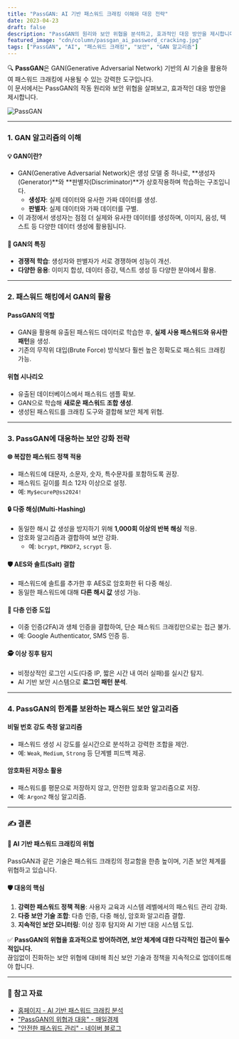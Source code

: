 ```yaml
---
title: "PassGAN: AI 기반 패스워드 크래킹 이해와 대응 전략"
date: 2023-04-23
draft: false
description: "PassGAN의 원리와 보안 위협을 분석하고, 효과적인 대응 방안을 제시합니다."
featured_image: "cdn/column/passgan_ai_password_cracking.jpg"
tags: ["PassGAN", "AI", "패스워드 크래킹", "보안", "GAN 알고리즘"]
---
```


🔍 **PassGAN**은 GAN(Generative Adversarial Network) 기반의 AI 기술을 활용하여 패스워드 크래킹에 사용될 수 있는 강력한 도구입니다.  
이 문서에서는 PassGAN의 작동 원리와 보안 위협을 살펴보고, 효과적인 대응 방안을 제시합니다.

![PassGAN](https://blog.plura.io/cdn/column/passgan_ai_password_cracking.jpg)

<!--more-->
---

### 1. **GAN 알고리즘의 이해**
#### 💡 GAN이란?
- GAN(Generative Adversarial Network)은 생성 모델 중 하나로, **생성자(Generator)**와 **판별자(Discriminator)**가 상호작용하며 학습하는 구조입니다.
  - **생성자**: 실제 데이터와 유사한 가짜 데이터를 생성.
  - **판별자**: 실제 데이터와 가짜 데이터를 구별.
- 이 과정에서 생성자는 점점 더 실제와 유사한 데이터를 생성하며, 이미지, 음성, 텍스트 등 다양한 데이터 생성에 활용됩니다.

#### 🔑 GAN의 특징
- **경쟁적 학습**: 생성자와 판별자가 서로 경쟁하며 성능이 개선.
- **다양한 응용**: 이미지 합성, 데이터 증강, 텍스트 생성 등 다양한 분야에서 활용.

---

### 2. **패스워드 해킹에서 GAN의 활용**
#### PassGAN의 역할
- GAN을 활용해 유출된 패스워드 데이터로 학습한 후, **실제 사용 패스워드와 유사한 패턴**을 생성.
- 기존의 무작위 대입(Brute Force) 방식보다 훨씬 높은 정확도로 패스워드 크래킹 가능.

#### 위협 시나리오
- 유출된 데이터베이스에서 패스워드 샘플 확보.
- GAN으로 학습해 **새로운 패스워드 조합 생성**.
- 생성된 패스워드를 크래킹 도구와 결합해 보안 체계 위협.

---

### 3. **PassGAN에 대응하는 보안 강화 전략**
#### 🌐 **복잡한 패스워드 정책 적용**
- 패스워드에 대문자, 소문자, 숫자, 특수문자를 포함하도록 권장.
- 패스워드 길이를 최소 12자 이상으로 설정.
- 예: `My$ecureP@ss2024!`

#### 🔒 **다중 해싱(Multi-Hashing)**
- 동일한 해시 값 생성을 방지하기 위해 **1,000회 이상의 반복 해싱** 적용.
- 암호화 알고리즘과 결합하여 보안 강화.
  - 예: `bcrypt`, `PBKDF2`, `scrypt` 등.

#### 🛡️ **AES와 솔트(Salt) 결합**
- 패스워드에 솔트를 추가한 후 AES로 암호화한 뒤 다중 해싱.
- 동일한 패스워드에 대해 **다른 해시 값** 생성 가능.

#### 🔑 **다층 인증 도입**
- 이중 인증(2FA)과 생체 인증을 결합하여, 단순 패스워드 크래킹만으로는 접근 불가.
- 예: Google Authenticator, SMS 인증 등.

#### 🕵️ **이상 징후 탐지**
- 비정상적인 로그인 시도(다중 IP, 짧은 시간 내 여러 실패)를 실시간 탐지.
- AI 기반 보안 시스템으로 **로그인 패턴 분석**.

---

### 4. **PassGAN의 한계를 보완하는 패스워드 보안 알고리즘**
#### 비밀 번호 강도 측정 알고리즘
- 패스워드 생성 시 강도를 실시간으로 분석하고 강력한 조합을 제안.
- 예: `Weak`, `Medium`, `Strong` 등 단계별 피드백 제공.

#### 암호화된 저장소 활용
- 패스워드를 평문으로 저장하지 않고, 안전한 암호화 알고리즘으로 저장.
- 예: `Argon2` 해싱 알고리즘.

---

### ✍️ 결론
#### 🔑 AI 기반 패스워드 크래킹의 위협
PassGAN과 같은 기술은 패스워드 크래킹의 정교함을 한층 높이며, 기존 보안 체계를 위협하고 있습니다.

#### 🛡️ 대응의 핵심
1. **강력한 패스워드 정책 적용**: 사용자 교육과 시스템 레벨에서의 패스워드 관리 강화.
2. **다중 보안 기술 조합**: 다층 인증, 다중 해싱, 암호화 알고리즘 결합.
3. **지속적인 보안 모니터링**: 이상 징후 탐지와 AI 기반 대응 시스템 도입.

✅ **PassGAN의 위협을 효과적으로 방어하려면, 보안 체계에 대한 다각적인 접근이 필수적입니다.**  
끊임없이 진화하는 보안 위협에 대비해 최신 보안 기술과 정책을 지속적으로 업데이트해야 합니다.

---

### 🔗 참고 자료
- [홈페이지 - AI 기반 패스워드 크래킹 분석](https://www.homesecurityheroes.com/ai-password-cracking/)
- ["PassGAN의 위협과 대응" - 매일경제](https://www.mk.co.kr/news/it/10709944)
- ["안전한 패스워드 관리" - 네이버 블로그](https://d2.naver.com/helloworld/318732)
